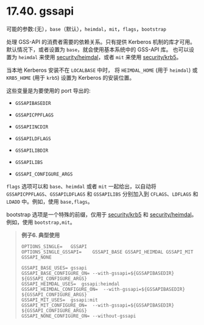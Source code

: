 # 17.40. gssapi

可能的参数:(无），`base`（默认），`heimdal`，`mit`，`flags`，`bootstrap`

处理 GSS-API 的消费者需要的依赖关系。只有提供 Kerberos 机制的库才可用。
 默认情况下，或者设置为 `base`，就会使用基本系统中的 GSS-API 库。
也可以设置为 `heimdal` 来使用 [security/heimdal](https://cgit.freebsd.org/ports/tree/security/heimdal/pkg-descr)，或者 `mit` 来使用 [security/krb5](https://cgit.freebsd.org/ports/tree/security/krb5/pkg-descr)。

当本地 Kerberos 安装不在 `LOCALBASE` 中时， 将 `HEIMDAL_HOME` (用于 `heimdal`) 或 `KRB5_HOME` (用于 `krb5`) 设置为 Kerberos 的安装位置。

这些变量是为要使用的 port 导出的:

* `GSSAPIBASEDIR`

* `GSSAPICPPFLAGS`

* `GSSAPIINCDIR`

* `GSSAPILDFLAGS`

* `GSSAPILIBDIR`

* `GSSAPILIBS`

* `GSSAPI_CONFIGURE_ARGS`

`flags` 选项可以和 `base`、`heimdal` 或者 `mit` 一起给出，以自动将 `GSSAPICPPFLAGS`、`GSSAPILDFLAGS` 和 `GSSAPILIBS` 分别加入到 `CFLAGS`、`LDFLAGS` 和 `LDADD` 中。例如，使用 `base,flags`。

bootstrap 选项是一个特殊的前缀，仅用于 [security/krb5](https://cgit.freebsd.org/ports/tree/security/krb5/pkg-descr) 和 [security/heimdal](https://cgit.freebsd.org/ports/tree/security/heimdal/pkg-descr)。例如，使用 `bootstrap,mit`。


>**例子6. 典型使用**
>
> ```shell-sessionl
> OPTIONS_SINGLE=	GSSAPI
> OPTIONS_SINGLE_GSSAPI=	GSSAPI_BASE GSSAPI_HEIMDAL GSSAPI_MIT GSSAPI_NONE
>
> GSSAPI_BASE_USES=	gssapi
> GSSAPI_BASE_CONFIGURE_ON=	--with-gssapi=${GSSAPIBASEDIR} ${GSSAPI_CONFIGURE_ARGS}
> GSSAPI_HEIMDAL_USES=	gssapi:heimdal
> GSSAPI_HEIMDAL_CONFIGURE_ON=	--with-gssapi=${GSSAPIBASEDIR} ${GSSAPI_CONFIGURE_ARGS}
> GSSAPI_MIT_USES=	gssapi:mit
> GSSAPI_MIT_CONFIGURE_ON=	--with-gssapi=${GSSAPIBASEDIR} ${GSSAPI_CONFIGURE_ARGS}
> GSSAPI_NONE_CONFIGURE_ON=	--without-gssapi
> ```

